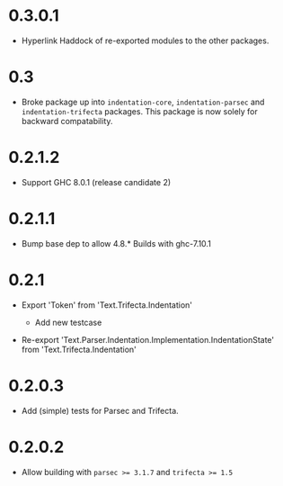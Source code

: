 # 0.3.0.1 #

* Hyperlink Haddock of re-exported modules to the other packages.

# 0.3 #

* Broke package up into `indentation-core`, `indentation-parsec` and `indentation-trifecta` packages.
  This package is now solely for backward compatability.
  
# 0.2.1.2 #

* Support GHC 8.0.1 (release candidate 2)

# 0.2.1.1 #

* Bump base dep to allow 4.8.*
  Builds with ghc-7.10.1

# 0.2.1 #

* Export 'Token' from 'Text.Trifecta.Indentation'

  * Add new testcase

* Re-export 'Text.Parser.Indentation.Implementation.IndentationState' from 'Text.Trifecta.Indentation'

# 0.2.0.3 #

* Add (simple) tests for Parsec and Trifecta.

# 0.2.0.2 #

* Allow building with `parsec >= 3.1.7` and `trifecta >= 1.5`


